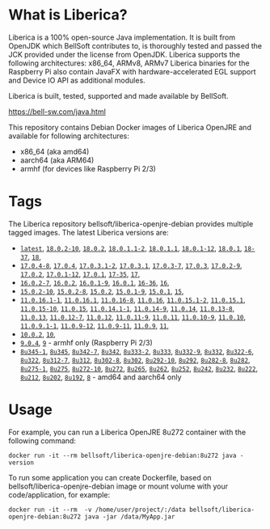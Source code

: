 # What is Liberica?

Liberica is a 100% open-source Java implementation.
It is built from OpenJDK which BellSoft contributes to, is thoroughly
tested and passed the JCK provided under the license from OpenJDK.
Liberica supports the following architectures: x86_64, ARMv8, ARMv7
Liberica binaries for the Raspberry Pi also contain JavaFX with hardware-accelerated EGL support and Device IO API as additional modules.

Liberica is built, tested, supported and made available by BellSoft.

<https://bell-sw.com/java.html>

This repository contains Debian Docker images of Liberica OpenJRE and available for following architectures:

* x86_64 (aka amd64)
* aarch64 (aka ARM64)
* armhf (for devices like Raspberry Pi 2/3)

# Tags

The Liberica repository bellsoft/liberica-openjre-debian provides multiple tagged images. The latest Liberica versions are:

* [`latest`](https://github.com/bell-sw/Liberica/blob/master/docker/repos/liberica-openjre-debian/18/Dockerfile),
[`18.0.2-10`](https://github.com/bell-sw/Liberica/blob/master/docker/repos/liberica-openjre-debian/18/Dockerfile),
[`18.0.2`](https://github.com/bell-sw/Liberica/blob/master/docker/repos/liberica-openjre-debian/18/Dockerfile),
[`18.0.1.1-2`](https://github.com/bell-sw/Liberica/blob/master/docker/repos/liberica-openjre-debian/18/Dockerfile),
[`18.0.1.1`](https://github.com/bell-sw/Liberica/blob/master/docker/repos/liberica-openjre-debian/18/Dockerfile),
[`18.0.1-12`](https://github.com/bell-sw/Liberica/blob/master/docker/repos/liberica-openjre-debian/18/Dockerfile),
[`18.0.1`](https://github.com/bell-sw/Liberica/blob/master/docker/repos/liberica-openjre-debian/18/Dockerfile),
[`18-37`](https://github.com/bell-sw/Liberica/blob/master/docker/repos/liberica-openjre-debian/18/Dockerfile),
[`18`](https://github.com/bell-sw/Liberica/blob/master/docker/repos/liberica-openjre-debian/18/Dockerfile),
* [`17.0.4-8`](https://github.com/bell-sw/Liberica/blob/master/docker/repos/liberica-openjre-debian/17/Dockerfile),
[`17.0.4`](https://github.com/bell-sw/Liberica/blob/master/docker/repos/liberica-openjre-debian/17/Dockerfile),
[`17.0.3.1-2`](https://github.com/bell-sw/Liberica/blob/master/docker/repos/liberica-openjre-debian/17/Dockerfile),
[`17.0.3.1`](https://github.com/bell-sw/Liberica/blob/master/docker/repos/liberica-openjre-debian/17/Dockerfile),
[`17.0.3-7`](https://github.com/bell-sw/Liberica/blob/master/docker/repos/liberica-openjre-debian/17/Dockerfile),
[`17.0.3`](https://github.com/bell-sw/Liberica/blob/master/docker/repos/liberica-openjre-debian/17/Dockerfile),
[`17.0.2-9`](https://github.com/bell-sw/Liberica/blob/master/docker/repos/liberica-openjre-debian/17/Dockerfile),
[`17.0.2`](https://github.com/bell-sw/Liberica/blob/master/docker/repos/liberica-openjre-debian/17/Dockerfile),
[`17.0.1-12`](https://github.com/bell-sw/Liberica/blob/master/docker/repos/liberica-openjre-debian/17/Dockerfile),
[`17.0.1`](https://github.com/bell-sw/Liberica/blob/master/docker/repos/liberica-openjre-debian/17/Dockerfile),
[`17-35`](https://github.com/bell-sw/Liberica/blob/master/docker/repos/liberica-openjre-debian/17/Dockerfile),
[`17`](https://github.com/bell-sw/Liberica/blob/master/docker/repos/liberica-openjre-debian/17/Dockerfile),
* [`16.0.2-7`](https://github.com/bell-sw/Liberica/blob/master/docker/repos/liberica-openjre-debian/16/Dockerfile),
[`16.0.2`](https://github.com/bell-sw/Liberica/blob/master/docker/repos/liberica-openjre-debian/16/Dockerfile),
[`16.0.1-9`](https://github.com/bell-sw/Liberica/blob/master/docker/repos/liberica-openjre-debian/16/Dockerfile),
[`16.0.1`](https://github.com/bell-sw/Liberica/blob/master/docker/repos/liberica-openjre-debian/16/Dockerfile),
[`16-36`](https://github.com/bell-sw/Liberica/blob/master/docker/repos/liberica-openjre-debian/16/Dockerfile),
[`16`](https://github.com/bell-sw/Liberica/blob/master/docker/repos/liberica-openjre-debian/16/Dockerfile),
* [`15.0.2-10`](https://github.com/bell-sw/Liberica/blob/master/docker/repos/liberica-openjre-debian/15/Dockerfile),
[`15.0.2-8`](https://github.com/bell-sw/Liberica/blob/master/docker/repos/liberica-openjre-debian/15/Dockerfile),
[`15.0.2`](https://github.com/bell-sw/Liberica/blob/master/docker/repos/liberica-openjre-debian/15/Dockerfile),
[`15.0.1-9`](https://github.com/bell-sw/Liberica/blob/master/docker/repos/liberica-openjre-debian/15/Dockerfile),
[`15.0.1`](https://github.com/bell-sw/Liberica/blob/master/docker/repos/liberica-openjre-debian/15/Dockerfile),
[`15`](https://github.com/bell-sw/Liberica/blob/master/docker/repos/liberica-openjre-debian/15/Dockerfile),
* [`11.0.16.1-1`](https://github.com/bell-sw/Liberica/blob/master/docker/repos/liberica-openjre-debian/11/Dockerfile),
[`11.0.16.1`](https://github.com/bell-sw/Liberica/blob/master/docker/repos/liberica-openjre-debian/11/Dockerfile),
[`11.0.16-8`](https://github.com/bell-sw/Liberica/blob/master/docker/repos/liberica-openjre-debian/11/Dockerfile),
[`11.0.16`](https://github.com/bell-sw/Liberica/blob/master/docker/repos/liberica-openjre-debian/11/Dockerfile),
[`11.0.15.1-2`](https://github.com/bell-sw/Liberica/blob/master/docker/repos/liberica-openjre-debian/11/Dockerfile),
[`11.0.15.1`](https://github.com/bell-sw/Liberica/blob/master/docker/repos/liberica-openjre-debian/11/Dockerfile),
[`11.0.15-10`](https://github.com/bell-sw/Liberica/blob/master/docker/repos/liberica-openjre-debian/11/Dockerfile),
[`11.0.15`](https://github.com/bell-sw/Liberica/blob/master/docker/repos/liberica-openjre-debian/11/Dockerfile),
[`11.0.14.1-1`](https://github.com/bell-sw/Liberica/blob/master/docker/repos/liberica-openjre-debian/11/Dockerfile),
[`11.0.14-9`](https://github.com/bell-sw/Liberica/blob/master/docker/repos/liberica-openjre-debian/11/Dockerfile),
[`11.0.14`](https://github.com/bell-sw/Liberica/blob/master/docker/repos/liberica-openjre-debian/11/Dockerfile),
[`11.0.13-8`](https://github.com/bell-sw/Liberica/blob/master/docker/repos/liberica-openjre-debian/11/Dockerfile),
[`11.0.13`](https://github.com/bell-sw/Liberica/blob/master/docker/repos/liberica-openjre-debian/11/Dockerfile),
[`11.0.12-7`](https://github.com/bell-sw/Liberica/blob/master/docker/repos/liberica-openjre-debian/11/Dockerfile),
[`11.0.12`](https://github.com/bell-sw/Liberica/blob/master/docker/repos/liberica-openjre-debian/11/Dockerfile),
[`11.0.11-9`](https://github.com/bell-sw/Liberica/blob/master/docker/repos/liberica-openjre-debian/11/Dockerfile),
[`11.0.11`](https://github.com/bell-sw/Liberica/blob/master/docker/repos/liberica-openjre-debian/11/Dockerfile),
[`11.0.10-9`](https://github.com/bell-sw/Liberica/blob/master/docker/repos/liberica-openjre-debian/11/Dockerfile),
[`11.0.10`](https://github.com/bell-sw/Liberica/blob/master/docker/repos/liberica-openjre-debian/11/Dockerfile),
[`11.0.9.1-1`](https://github.com/bell-sw/Liberica/blob/master/docker/repos/liberica-openjre-debian/11/Dockerfile),
[`11.0.9-12`](https://github.com/bell-sw/Liberica/blob/master/docker/repos/liberica-openjre-debian/11/Dockerfile),
[`11.0.9-11`](https://github.com/bell-sw/Liberica/blob/master/docker/repos/liberica-openjre-debian/11/Dockerfile),
[`11.0.9`](https://github.com/bell-sw/Liberica/blob/master/docker/repos/liberica-openjre-debian/11/Dockerfile),
[`11`](https://github.com/bell-sw/Liberica/blob/master/docker/repos/liberica-openjre-debian/11/Dockerfile),
* [`10.0.2`](https://github.com/bell-sw/Liberica/blob/master/docker/repos/liberica-openjre-debian/old/10.0.2/Dockerfile),
[`10`](https://github.com/bell-sw/Liberica/blob/master/docker/repos/liberica-openjre-debian/old/10.0.2/Dockerfile),
* [`9.0.4`](https://github.com/bell-sw/Liberica/blob/master/docker/repos/liberica-openjre-debian/old/9.0.4/Dockerfile),
[`9`](https://github.com/bell-sw/Liberica/blob/master/docker/repos/liberica-openjre-debian/old/9.0.4/Dockerfile) - armhf only (Raspberry Pi 2/3)
* [`8u345-1`](https://github.com/bell-sw/Liberica/blob/master/docker/repos/liberica-openjre-debian/8/Dockerfile),
[`8u345`](https://github.com/bell-sw/Liberica/blob/master/docker/repos/liberica-openjre-debian/8/Dockerfile),
[`8u342-7`](https://github.com/bell-sw/Liberica/blob/master/docker/repos/liberica-openjre-debian/8/Dockerfile),
[`8u342`](https://github.com/bell-sw/Liberica/blob/master/docker/repos/liberica-openjre-debian/8/Dockerfile),
[`8u333-2`](https://github.com/bell-sw/Liberica/blob/master/docker/repos/liberica-openjre-debian/8/Dockerfile),
[`8u333`](https://github.com/bell-sw/Liberica/blob/master/docker/repos/liberica-openjre-debian/8/Dockerfile),
[`8u332-9`](https://github.com/bell-sw/Liberica/blob/master/docker/repos/liberica-openjre-debian/8/Dockerfile),
[`8u332`](https://github.com/bell-sw/Liberica/blob/master/docker/repos/liberica-openjre-debian/8/Dockerfile),
[`8u322-6`](https://github.com/bell-sw/Liberica/blob/master/docker/repos/liberica-openjre-debian/8/Dockerfile),
[`8u322`](https://github.com/bell-sw/Liberica/blob/master/docker/repos/liberica-openjre-debian/8/Dockerfile),
[`8u312-7`](https://github.com/bell-sw/Liberica/blob/master/docker/repos/liberica-openjre-debian/8/Dockerfile),
[`8u312`](https://github.com/bell-sw/Liberica/blob/master/docker/repos/liberica-openjre-debian/8/Dockerfile),
[`8u302-8`](https://github.com/bell-sw/Liberica/blob/master/docker/repos/liberica-openjre-debian/8/Dockerfile),
[`8u302`](https://github.com/bell-sw/Liberica/blob/master/docker/repos/liberica-openjre-debian/8/Dockerfile),
[`8u292-10`](https://github.com/bell-sw/Liberica/blob/master/docker/repos/liberica-openjre-debian/8/Dockerfile),
[`8u292`](https://github.com/bell-sw/Liberica/blob/master/docker/repos/liberica-openjre-debian/8/Dockerfile),
[`8u282-8`](https://github.com/bell-sw/Liberica/blob/master/docker/repos/liberica-openjre-debian/8/Dockerfile),
[`8u282`](https://github.com/bell-sw/Liberica/blob/master/docker/repos/liberica-openjre-debian/8/Dockerfile),
[`8u275-1`](https://github.com/bell-sw/Liberica/blob/master/docker/repos/liberica-openjre-debian/8/Dockerfile),
[`8u275`](https://github.com/bell-sw/Liberica/blob/master/docker/repos/liberica-openjre-debian/8/Dockerfile),
[`8u272-10`](https://github.com/bell-sw/Liberica/blob/master/docker/repos/liberica-openjre-debian/8/Dockerfile),
[`8u272`](https://github.com/bell-sw/Liberica/blob/master/docker/repos/liberica-openjre-debian/8/Dockerfile),
[`8u265`](https://github.com/bell-sw/Liberica/blob/master/docker/repos/liberica-openjre-debian/8/Dockerfile),
[`8u262`](https://github.com/bell-sw/Liberica/blob/master/docker/repos/liberica-openjre-debian/8/Dockerfile),
[`8u252`](https://github.com/bell-sw/Liberica/blob/master/docker/repos/liberica-openjre-debian/8/Dockerfile),
[`8u242`](https://github.com/bell-sw/Liberica/blob/master/docker/repos/liberica-openjre-debian/old/8u242/Dockerfile),
[`8u232`](https://github.com/bell-sw/Liberica/blob/master/docker/repos/liberica-openjre-debian/old/8u232/Dockerfile),
[`8u222`](https://github.com/bell-sw/Liberica/blob/master/docker/repos/liberica-openjre-debian/old/8u222/Dockerfile),
[`8u212`](https://github.com/bell-sw/Liberica/blob/master/docker/repos/liberica-openjre-debian/old/8u212/Dockerfile),
[`8u202`](https://github.com/bell-sw/Liberica/blob/master/docker/repos/liberica-openjre-debian/old/8u202/Dockerfile),
[`8u192`](https://github.com/bell-sw/Liberica/blob/master/docker/repos/liberica-openjre-debian/old/8u192/Dockerfile),
[`8`](https://github.com/bell-sw/Liberica/blob/master/docker/repos/liberica-openjre-debian/8/Dockerfile) - amd64 and aarch64 only

# Usage

For example, you can run a Liberica OpenJRE 8u272 container with the following command:

 `docker run -it --rm bellsoft/liberica-openjre-debian:8u272 java -version`

To run some application you can create Dockerfile, based on bellsoft/liberica-openjre-debian image or mount volume with your code/application, for example:

 `docker run -it --rm  -v /home/user/project/:/data bellsoft/liberica-openjre-debian:8u272 java -jar /data/MyApp.jar`
